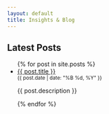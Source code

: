 ```yaml
---
layout: default
title: Insights & Blog
---
```


<h2>Latest Posts</h2>

<ul>
  {% for post in site.posts %}
    <li>
      <a href="{{ post.url | relative_url }}">{{ post.title }}</a> <br />
      <small>{{ post.date | date: "%B %d, %Y" }}</small>
      <p>{{ post.description }}</p>
    </li>
  {% endfor %}
</ul>
